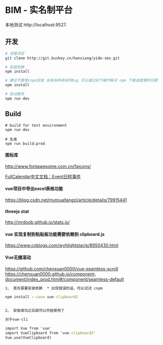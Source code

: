 
# BIM - 实名制平台

本地测试 http://localhost:9527.

## 开发

```bash
# 克隆项目
git clone http://git.buskey.cn/hanxiang/yide-smz.git

# 安装依赖
npm install

# 建议不要用cnpm安装 会有各种诡异的bug 可以通过如下操作解决 npm 下载速度慢的问题
npm install 

# 启动服务
npm run dev
```



## Build

```调试
# build for test environment
npm run dev

# 生成
npm run build:prod
```


#### 图标库

http://www.fontawesome.com.cn/faicons/

[FullCalendar中文文档：Event日程事件](https://www.helloweba.net/javascript/454.html)

#### vue项目中导出excel表格功能
https://blog.csdn.net/mutouafangzi/article/details/79915441


#### threejs stat

http://mrdoob.github.io/stats.js/

#### vue 实现复制到粘贴板功能需要依赖到 clipboard.js
https://www.cnblogs.com/wyhlightstar/p/8950430.html

#### Vue无缝滚动
https://github.com/chenxuan0000/vue-seamless-scroll
https://chenxuan0000.github.io/component-document/index_prod.html#/component/seamless-default

```cmd
1、 首先需要安装依赖  * 出现错误的话，可以试试 cnpm

npm install --save vue-clipboard2
　　

2、 安装成功之后就可以开始使用了

对于vue-cli

import Vue from 'vue'
import VueClipboard from 'vue-clipboard2'
Vue.use(VueClipboard)
```
